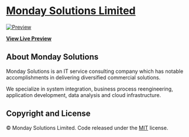 # [Monday Solutions Limited](http://www.mondaysolutions.com.hk)

[![Preview](http://www.mondaysolutions.com.hk/img/preview.jpg)](http://www.mondaysolutions.com.hk)

**[View Live Preview](http://www.mondaysolutions.com.hk)**

## About Monday Solutions

Monday Solutions  is an IT service consulting company which has notable accomplishments in delivering diversified commercial solutions. 

We specialize in system integration, business process reengineering, application development, data analysis and cloud infrastructure.

## Copyright and License

&copy; Monday Solutions Limited. Code released under the [MIT](https://github.com/mondaysolutions/mondaysolutions.github.io/LICENSE) license.
